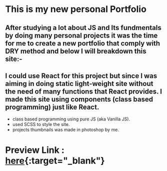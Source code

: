 # This is my new personal Portfolio
## After studying a lot about JS and Its fundmentals by doing many personal projects it was the time for me to create a new portfolio that comply with DRY method and below I will breakdown this site:-
## I could use React for this project but since I was aiming in doing static light-weight site without the need of many functions that React provides. I made this site using components (class based programming) just like React.

- class based programming using pure JS (aka Vanilla JS).
- used SCSS to style the site.
- projects thumbnails was made in photoshop by me.

# Preview Link : [here](https://mosalah001.netlify.app/){:target="_blank"}